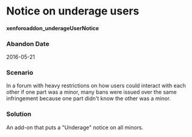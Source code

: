 # Notice on underage users
#### xenforoaddon_underageUserNotice

### Abandon Date

2016-05-21

### Scenario

In a forum with heavy restrictions on how users could interact with each other if one part was a minor, many bans were issued over the same infringement because one part didn't know the other was a minor.

### Solution

An add-on that puts a "Underage" notice on all minors.
